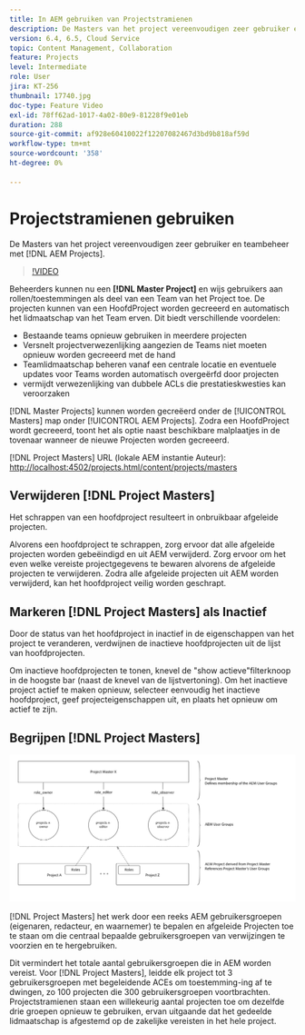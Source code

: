 ```yaml
---
title: In AEM gebruiken van Projectstramienen
description: De Masters van het project vereenvoudigen zeer gebruiker en teambeheer met AEM Projecten.
version: 6.4, 6.5, Cloud Service
topic: Content Management, Collaboration
feature: Projects
level: Intermediate
role: User
jira: KT-256
thumbnail: 17740.jpg
doc-type: Feature Video
exl-id: 78ff62ad-1017-4a02-80e9-81228f9e01eb
duration: 288
source-git-commit: af928e60410022f12207082467d3bd9b818af59d
workflow-type: tm+mt
source-wordcount: '358'
ht-degree: 0%

---
```


# Projectstramienen gebruiken

De Masters van het project vereenvoudigen zeer gebruiker en teambeheer met [!DNL AEM Projects].

>[!VIDEO](https://video.tv.adobe.com/v/17740?quality=12&learn=on)

Beheerders kunnen nu een **[!DNL Master Project]** en wijs gebruikers aan rollen/toestemmingen als deel van een Team van het Project toe. De projecten kunnen van een HoofdProject worden gecreeerd en automatisch het lidmaatschap van het Team erven. Dit biedt verschillende voordelen:

* Bestaande teams opnieuw gebruiken in meerdere projecten
* Versnelt projectverwezenlijking aangezien de Teams niet moeten opnieuw worden gecreeerd met de hand
* Teamlidmaatschap beheren vanaf een centrale locatie en eventuele updates voor Teams worden automatisch overgeërfd door projecten
* vermijdt verwezenlijking van dubbele ACLs die prestatieskwesties kan veroorzaken

[!DNL Master Projects] kunnen worden gecreëerd onder de [!UICONTROL Masters] map onder [!UICONTROL AEM Projects]. Zodra een HoofdProject wordt gecreeerd, toont het als optie naast beschikbare malplaatjes in de tovenaar wanneer de nieuwe Projecten worden gecreeerd.

[!DNL Project Masters] URL (lokale AEM instantie Auteur): [http://localhost:4502/projects.html/content/projects/masters](http://localhost:4502/projects.html/content/projects/masters)

## Verwijderen [!DNL Project Masters]

Het schrappen van een hoofdproject resulteert in onbruikbaar afgeleide projecten.

Alvorens een hoofdproject te schrappen, zorg ervoor dat alle afgeleide projecten worden gebeëindigd en uit AEM verwijderd. Zorg ervoor om het even welke vereiste projectgegevens te bewaren alvorens de afgeleide projecten te verwijderen. Zodra alle afgeleide projecten uit AEM worden verwijderd, kan het hoofdproject veilig worden geschrapt.

## Markeren [!DNL Project Masters] als Inactief

Door de status van het hoofdproject in inactief in de eigenschappen van het project te veranderen, verdwijnen de inactieve hoofdprojecten uit de lijst van hoofdprojecten.

Om inactieve hoofdprojecten te tonen, knevel de &quot;show actieve&quot;filterknoop in de hoogste bar (naast de knevel van de lijstvertoning). Om het inactieve project actief te maken opnieuw, selecteer eenvoudig het inactieve hoofdproject, geef projecteigenschappen uit, en plaats het opnieuw om actief te zijn.

## Begrijpen [!DNL Project Masters]

![Technisch overzicht van projectmeesters](assets/use-project-masters/project-masters-architecture.png)

[!DNL Project Masters] het werk door een reeks AEM gebruikersgroepen (eigenaren, redacteur, en waarnemer) te bepalen en afgeleide Projecten toe te staan om die centraal bepaalde gebruikersgroepen van verwijzingen te voorzien en te hergebruiken.

Dit vermindert het totale aantal gebruikersgroepen die in AEM worden vereist. Voor [!DNL Project Masters], leidde elk project tot 3 gebruikersgroepen met begeleidende ACEs om toestemming-ing af te dwingen, zo 100 projecten die 300 gebruikersgroepen voortbrachten. Projectstramienen staan een willekeurig aantal projecten toe om dezelfde drie groepen opnieuw te gebruiken, ervan uitgaande dat het gedeelde lidmaatschap is afgestemd op de zakelijke vereisten in het hele project.
